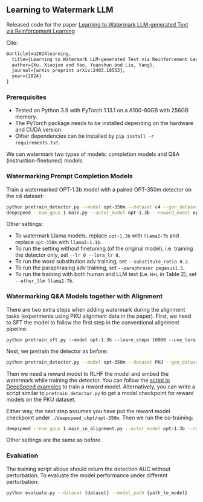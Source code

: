 ## Learning to Watermark LLM

Released code for the paper [Learning to Watermark LLM-generated Text via Reinforcement Learning](https://arxiv.org/pdf/2403.10553.pdf)

Cite:
```latex
@article{xu2024learning,
  title={Learning to Watermark LLM-generated Text via Reinforcement Learning},
  author={Xu, Xiaojun and Yao, Yuanshun and Liu, Yang},
  journal={arXiv preprint arXiv:2403.10553},
  year={2024}
}
```

### Prerequisites
* Tested on Python 3.9 with PyTorch 1.13.1 on a A100-80GB with 256GB memory.
* The PyTorch package needs to be installed depending on the hardware and CUDA version.
* Other dependencies can be installed by `pip install -r requirements.txt`.

We can watermark two types of models: completion models and Q&A (instruction-finetuned) models.

### Watermarking Prompt Completion Models

Train a watermarked OPT-1.3b model with a paired OPT-350m detector on the c4 dataset:
```bash
python pretrain_detector.py --model opt-350m --dataset c4 --gen_dataset  # Pretraining step for the detector
deepspeed --num_gpus 1 main.py --actor_model opt-1.3b --reward_model opt-350m --do_sample --use_lora --with_tensorboard
```

Other settings:
* To watermark Llama models, replace `opt-1.3b` with `llama2-7b` and replace `opt-350m` with `llama2-1.1b`.
* To run the setting without finetuning (of the original model), i.e. training the detector only, set `--lr 0 --lora_lr 0`.
* To run the word substitution adv training, set `--substitute_ratio 0.2`.
* To run the paraphrasing adv training, set `--paraphraser pegasus1.5`.
* To run the training with both human and LLM text (i.e.  `H+L` in Table 2), set `--other_llm llama2-7b`.

### Watermarking Q&A Models together with Alignment

There are two extra steps when adding watermark during the alignment tasks (experiments using PKU alignment data in the paper). First, we need to SFT the model to follow the first step in the conventional alignment pipeline:
```
python pretrain_sft.py --model opt-1.3b --learn_steps 10000 --use_lora
```

Next, we pretrain the detector as before:
```bash
python pretrain_detector.py --model opt-350m --dataset PKU --gen_dataset  # Pretraining step for the detector
```

Then we need a reward model to RLHF the model and embed the watermark while training the detector. You can follow the [script in DeepSpeed examples](https://github.com/microsoft/DeepSpeedExamples/tree/master/applications/DeepSpeed-Chat/training/step2_reward_model_finetuning) to train a reward model. Alternatively, you can write a script similar to `pretrain_detector.py` to get a model checkpoint for reward models on the PKU dataset.

Either way, the next step assumes you have put the reward model checkpoint under `./deepspeed_ckpt/opt-350m`. Then we run the co-training:
```bash
deepspeed --num_gpus 1 main_in_alignment.py --actor_model opt-1.3b --reward_model opt-350m --do_sample --use_lora --with_tensorboard --rlhf_wtm_lamda 0.5
```

Other settings are the same as before.

### Evaluation
The training script above should return the detection AUC without perturbation. To evaluate the model performance under different perturbation:
```bash
python evaluate.py --dataset {dataset} --model_path {path_to_model}
```
